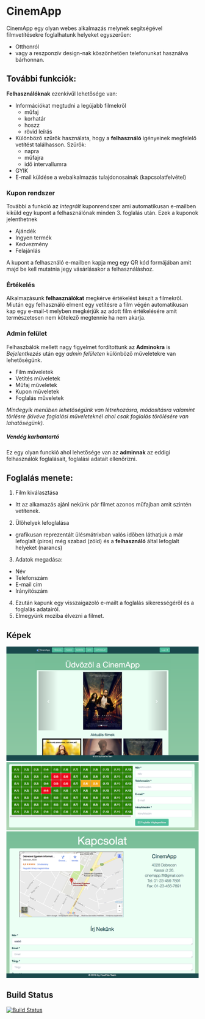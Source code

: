 # CinemApp
CinemApp egy olyan webes alkalmazás melynek segítségével filmvetítésekre foglalhatunk helyeket egyszerűen:
- Otthonról
- vagy a reszponzív design-nak köszönhetően telefonunkat használva bárhonnan.

## További funkciók:
**Felhasználóknak** ezenkívűl lehetősége van:
- Információkat megtudni a legújabb filmekről
  - műfaj
  - korhatár
  - hoszz
  - rövid leírás
- Különböző szűrők használata, hogy a **felhasználó** igényeinek megfelelő vetítést találhasson. Szűrők:
  - napra
  - műfajra
  - idő intervallumra
- GYIK
- E-mail küldése a webalkalmazás tulajdonosainak (kapcsolatfelvétel)

### Kupon rendszer
További a funkció az *integrált* kuponrendszer ami automatikusan e-mailben kiküld egy kupont a felhasználónak minden 3. foglalás után. Ezek a kuponok jelenthetnek
- Ajándék
- Ingyen termék
- Kedvezmény
- Felajánlás

A kupont a felhasználó e-mailben kapja meg egy QR kód formájában amit majd be kell mutatnia jegy vásárlásakor a felhasználáshoz.

### Értékelés
Alkalmazásunk **felhasználókat** megkérve értékelést készít a filmekről. Miután egy felhasználó elment egy vetítésre a film végén automatikusan kap egy e-mail-t melyben megkérjük az adott film értékelésére amit természetesen nem kötelező megtennie ha nem akarja.

### Admin felület
Felhaszbálók mellett nagy figyelmet fordítottunk az **Adminokra** is
*Bejelentkezés* után egy *admin felületen* különböző műveletekre van lehetőségünk.
- Film műveletek
- Vetítés műveletek
- Műfaj műveletek
- Kupon műveletek
- Foglalás műveletek 

*Mindegyik menüben lehetőségünk van létrehozásra, módosításra valamint törlésre (kivéve foglalási műveleteknél ahol csak foglalás törölésére van lahatőségünk).*

##### Vendég karbantartó
Ez egy olyan funckió ahol lehetősége van az **adminnak** az eddigi felhasználók foglalásait, foglalási adatait ellenőrizni.

## Foglalás menete:
1. Film kiválasztása
  - Itt az alkamazás ajánl nekünk pár filmet azonos műfajban amit szintén vetítenek.
2. Ülőhelyek lefoglalása
  - grafikusan reprezentált ülésmátrixban valós időben láthatjuk a már lefoglalt (piros) még szabad (zöld) és a **felhasználó** által lefoglalt helyeket (narancs)
3. Adatok megadása:
  - Név
  - Telefonszám
  - E-mail cím
  - Irányítószám
4. Ezután kapunk egy visszaigazoló e-mailt a foglalás sikerességéről és a foglalás adatairól.
5. Elmegyünk moziba élvezni a filmet.

## Képek
![alt text](documentation/readme_pictures/index.png?raw=true "Főoldal")
![alt text](documentation/readme_pictures/booking.png?raw=true "Helyfoglalás")
![alt text](documentation/readme_pictures/contact.png?raw=true "Kapcsolat")

## Build Status
[![Build Status](https://travis-ci.org/RFT-4th-team/cinemApp.svg?branch=master)](https://travis-ci.org/RFT-4th-team/cinemApp)
